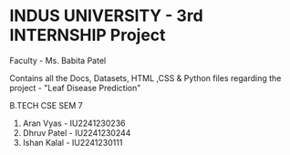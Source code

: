 # INDUS UNIVERSITY - 3rd INTERNSHIP Project

Faculty - Ms. Babita Patel

Contains all the Docs, Datasets, HTML ,CSS & Python files regarding the project - "Leaf Disease Prediction"

B.TECH CSE SEM 7

1) Aran Vyas - IU2241230236
2) Dhruv Patel - IU2241230244
3) Ishan Kalal - IU2241230111
